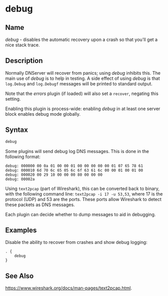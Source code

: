 # debug

## Name

*debug* - disables the automatic recovery upon a crash so that you'll get a nice stack trace.

## Description

Normally DNServer will recover from panics; using *debug* inhibits this. The main use of *debug* is
to help in testing. A side effect of using *debug* is that `log.Debug` and `log.Debugf` messages
will be printed to standard output.

Note that the *errors* plugin (if loaded) will also set a `recover`, negating this setting.

Enabling this plugin is process-wide: enabling *debug* in at least one server block enables
debug mode globally.

## Syntax

~~~ txt
debug
~~~

Some plugins will send debug log DNS messages. This is done in the following format:

~~~
debug: 000000 00 0a 01 00 00 01 00 00 00 00 00 01 07 65 78 61
debug: 000010 6d 70 6c 65 05 6c 6f 63 61 6c 00 00 01 00 01 00
debug: 000020 00 29 10 00 00 00 80 00 00 00
debug: 00002a
~~~

Using `text2pcap` (part of Wireshark), this can be converted back to binary, with the following
command line: `text2pcap -i 17 -u 53,53`, where 17 is the protocol (UDP) and 53 are the ports. These
ports allow Wireshark to detect these packets as DNS messages.

Each plugin can decide whether to dump messages to aid in debugging.

## Examples

Disable the ability to recover from crashes and show debug logging:

~~~ corefile
. {
    debug
}
~~~

## See Also

<https://www.wireshark.org/docs/man-pages/text2pcap.html>.
